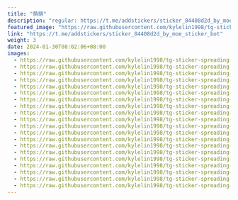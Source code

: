 ```yaml
---
title: "萌萌"
description: "regular: https://t.me/addstickers/sticker_84408d2d_by_moe_sticker_bot"
featured_image: "https://raw.githubusercontent.com/kylelin1998/tg-sticker-spreading-worldwide-images/main/img/79a73128-46dd-4379-b52b-c6aff8f3e222.jpg"
link: "https://t.me/addstickers/sticker_84408d2d_by_moe_sticker_bot"
weight: 3
date: 2024-01-30T08:02:06+08:00
images:
  - https://raw.githubusercontent.com/kylelin1998/tg-sticker-spreading-worldwide-images/main/img/79a73128-46dd-4379-b52b-c6aff8f3e222.jpg
  - https://raw.githubusercontent.com/kylelin1998/tg-sticker-spreading-worldwide-images/main/img/af9befa7-cc1d-4157-bf0f-e90790fdfc15.jpg
  - https://raw.githubusercontent.com/kylelin1998/tg-sticker-spreading-worldwide-images/main/img/3177eea3-71a2-42a3-ae60-6b3d3a1a6ef3.jpg
  - https://raw.githubusercontent.com/kylelin1998/tg-sticker-spreading-worldwide-images/main/img/e1ca3a45-db5e-46d9-bc2a-c222921b8ea2.jpg
  - https://raw.githubusercontent.com/kylelin1998/tg-sticker-spreading-worldwide-images/main/img/965f2bd2-18db-4d88-b8df-4639949ab45f.jpg
  - https://raw.githubusercontent.com/kylelin1998/tg-sticker-spreading-worldwide-images/main/img/6b186df8-b9c5-4147-8338-03edb0c962ea.jpg
  - https://raw.githubusercontent.com/kylelin1998/tg-sticker-spreading-worldwide-images/main/img/26651cc3-b2e6-47bc-bf67-bba6352ad128.jpg
  - https://raw.githubusercontent.com/kylelin1998/tg-sticker-spreading-worldwide-images/main/img/c01e6fa4-22ea-4a3f-8797-7db0c17d77e7.jpg
  - https://raw.githubusercontent.com/kylelin1998/tg-sticker-spreading-worldwide-images/main/img/5185bd0f-61b3-47ce-893d-b85485ea363b.jpg
  - https://raw.githubusercontent.com/kylelin1998/tg-sticker-spreading-worldwide-images/main/img/c9c4d769-5a77-43a2-8188-53f57c6ce5a4.jpg
  - https://raw.githubusercontent.com/kylelin1998/tg-sticker-spreading-worldwide-images/main/img/b4083ef5-61c2-41a1-8744-80822262f955.jpg
  - https://raw.githubusercontent.com/kylelin1998/tg-sticker-spreading-worldwide-images/main/img/3eee20fe-05d9-4028-8302-1b9444102fd8.jpg
  - https://raw.githubusercontent.com/kylelin1998/tg-sticker-spreading-worldwide-images/main/img/b820011e-1339-4792-801f-7216162d57b3.jpg
  - https://raw.githubusercontent.com/kylelin1998/tg-sticker-spreading-worldwide-images/main/img/810a9e1f-8c80-4a65-9843-2adc77fc37db.jpg
  - https://raw.githubusercontent.com/kylelin1998/tg-sticker-spreading-worldwide-images/main/img/4348699b-69a8-4680-ae2f-c0e7d0f000f9.jpg
  - https://raw.githubusercontent.com/kylelin1998/tg-sticker-spreading-worldwide-images/main/img/bff93d96-be9e-4ccc-a9f4-be894b41a948.jpg
  - https://raw.githubusercontent.com/kylelin1998/tg-sticker-spreading-worldwide-images/main/img/e58854fa-14d0-4ee3-9a96-813bc9db021e.jpg
  - https://raw.githubusercontent.com/kylelin1998/tg-sticker-spreading-worldwide-images/main/img/b06acc5d-2ad5-4b4b-af87-32d4939c81e2.jpg
  - https://raw.githubusercontent.com/kylelin1998/tg-sticker-spreading-worldwide-images/main/img/f065807a-dedd-48c5-a63b-7e3c0d6d44f7.jpg
  - https://raw.githubusercontent.com/kylelin1998/tg-sticker-spreading-worldwide-images/main/img/becbda44-e95b-4bb9-a9e7-1f5426a1a188.jpg
---
```

